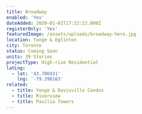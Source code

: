 ```yaml
---
title: Broadway
enabled: 'Yes'
dateAdded: 2020-01-01T17:22:22.000Z
registerOnly: 'Yes'
featuredImage: /assets/uploads/broadway-hero.jpg
location: Yonge & Eglinton
city: Toronto
status: Coming Soon
units: 39 Stories
projectType: High-rise Residential
latLng:
  - lat: '43.706931'
    lng: '-79.398163'
related:
  - title: Yonge & Davisville Condos
  - title: Riverview
  - title: Pavilia Towers
---
```


